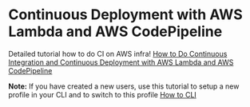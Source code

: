 # Continuous Deployment with AWS Lambda and AWS CodePipeline

Detailed tutorial how to do CI on AWS infra!
[How to Do Continuous Integration and Continuous Deployment with AWS Lambda and AWS CodePipeline](https://www.youtube.com/watch?v=P7i01eqmzrs)

**Note:** If you have created a new users, use this tutorial to setup a new profile in your CLI and to switch to this profile [How to CLI](https://docs.aws.amazon.com/cli/latest/userguide/cli-multiple-profiles.html)